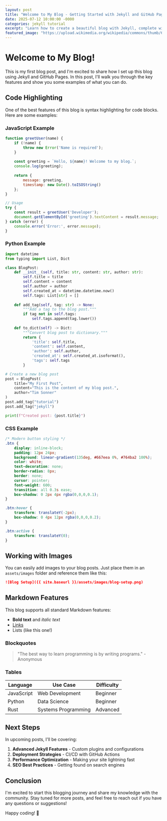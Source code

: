 ```yaml
---
layout: post
title: "Welcome to My Blog - Getting Started with Jekyll and GitHub Pages"
date: 2025-07-12 10:00:00 -0000
categories: jekyll tutorial
excerpt: "Learn how to create a beautiful blog with Jekyll, complete with syntax highlighting and image support."
featured_image: "https://upload.wikimedia.org/wikipedia/commons/thumb/6/6e/Red_Panda_%2824986761703%29.jpg/320px-Red_Panda_%2824986761703%29.jpg"
---
```


# Welcome to My Blog!

This is my first blog post, and I'm excited to share how I set up this blog using Jekyll and GitHub Pages. In this post, I'll walk you through the key features and show you some examples of what you can do.

## Code Highlighting

One of the best features of this blog is syntax highlighting for code blocks. Here are some examples:

### JavaScript Example

```javascript
function greetUser(name) {
    if (!name) {
        throw new Error('Name is required');
    }
    
    const greeting = `Hello, ${name}! Welcome to my blog.`;
    console.log(greeting);
    
    return {
        message: greeting,
        timestamp: new Date().toISOString()
    };
}

// Usage
try {
    const result = greetUser('Developer');
    document.getElementById('greeting').textContent = result.message;
} catch (error) {
    console.error('Error:', error.message);
}
```

### Python Example

```python
import datetime
from typing import List, Dict

class BlogPost:
    def __init__(self, title: str, content: str, author: str):
        self.title = title
        self.content = content
        self.author = author
        self.created_at = datetime.datetime.now()
        self.tags: List[str] = []
    
    def add_tag(self, tag: str) -> None:
        """Add a tag to the blog post."""
        if tag not in self.tags:
            self.tags.append(tag.lower())
    
    def to_dict(self) -> Dict:
        """Convert blog post to dictionary."""
        return {
            'title': self.title,
            'content': self.content,
            'author': self.author,
            'created_at': self.created_at.isoformat(),
            'tags': self.tags
        }

# Create a new blog post
post = BlogPost(
    title="My First Post", 
    content="This is the content of my blog post.",
    author="Tim Sonner"
)
post.add_tag("tutorial")
post.add_tag("jekyll")

print(f"Created post: {post.title}")
```

### CSS Example

```css
/* Modern button styling */
.btn {
    display: inline-block;
    padding: 12px 24px;
    background: linear-gradient(135deg, #667eea 0%, #764ba2 100%);
    color: white;
    text-decoration: none;
    border-radius: 8px;
    border: none;
    cursor: pointer;
    font-weight: 600;
    transition: all 0.3s ease;
    box-shadow: 0 2px 4px rgba(0,0,0,0.1);
}

.btn:hover {
    transform: translateY(-2px);
    box-shadow: 0 4px 12px rgba(0,0,0,0.2);
}

.btn:active {
    transform: translateY(0);
}
```

## Working with Images

You can easily add images to your blog posts. Just place them in an `assets/images` folder and reference them like this:

```markdown
![Blog Setup]({{ site.baseurl }}/assets/images/blog-setup.png)
```

## Markdown Features

This blog supports all standard Markdown features:

- **Bold text** and *italic text*
- [Links](https://github.com/timsonner)
- Lists (like this one!)

### Blockquotes

> "The best way to learn programming is by writing programs." - Anonymous

### Tables

| Language   | Use Case           | Difficulty |
|------------|-------------------|------------|
| JavaScript | Web Development   | Beginner   |
| Python     | Data Science      | Beginner   |
| Rust       | Systems Programming| Advanced   |

## Next Steps

In upcoming posts, I'll be covering:

1. **Advanced Jekyll Features** - Custom plugins and configurations
2. **Deployment Strategies** - CI/CD with GitHub Actions
3. **Performance Optimization** - Making your site lightning fast
4. **SEO Best Practices** - Getting found on search engines

## Conclusion

I'm excited to start this blogging journey and share my knowledge with the community. Stay tuned for more posts, and feel free to reach out if you have any questions or suggestions!

Happy coding! 🚀
